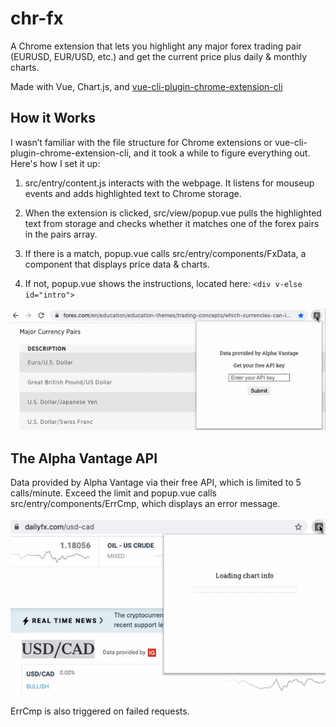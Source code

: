 # chr-fx

A Chrome extension that lets you highlight any major forex trading pair (EURUSD, EUR/USD, etc.) and get the current price plus daily & monthly charts.

Made with Vue, Chart.js, and [vue-cli-plugin-chrome-extension-cli](https://www.npmjs.com/package/vue-cli-plugin-chrome-extension-cli)

## How it Works
I wasn’t familiar with the file structure for Chrome extensions or vue-cli-plugin-chrome-extension-cli, and it took a while to figure everything out. Here's how I set it up:

1. src/entry/content.js interacts with the webpage. It listens for mouseup events and adds highlighted text to Chrome storage.

1. When the extension is clicked, src/view/popup.vue pulls the highlighted text from storage and checks whether it matches one of the forex pairs in the pairs array.

  1. If there is a match, popup.vue calls src/entry/components/FxData, a component that displays price data & charts.

  1. If not, popup.vue shows the instructions, located here: `<div v-else id="intro">`

![price data and charts](/src/assets/chrfx.gif)

## The Alpha Vantage API
Data provided by Alpha Vantage via their free API, which is limited to 5 calls/minute.
Exceed the limit and popup.vue calls src/entry/components/ErrCmp, which displays an error message.

![rate limited](/src/assets/chr-err.gif)

ErrCmp is also triggered on failed requests.
